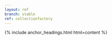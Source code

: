 ```yaml
---
layout: ref
branch: stable
ref: collectionfactory
---
```

{% include anchor_headings.html html=content %}